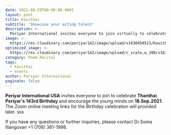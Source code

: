 ```yaml
---
date: 2021-08-29T00:00:00.000Z
layout: post
title: Kavithai
subtitle: 'Showcase your acting talent'
description: >-
  Periyar International invites everyone to join virtually to celebrate Periyar's 142nd birthday.
image: >-
  https://res.cloudinary.com/periyar142/image/upload/v1630450513/Kavithai_ncj0ts.jpg
optimized_image: >-
  https://res.cloudinary.com/periyar142/image/upload/c_scale,w_380/v1630450513/Kavithai_ncj0ts.jpg
category: Poem Recital
tags:
  - kavithai
  - events
author: Periyar-International
paginate: false
---
```


<strong>Periyar International USA</strong> invites everyone to join to celebrate <strong>Thanthai Periyar's 143rd Birthday</strong> and encourage the young minds on <strong>18.Sep.2021</strong>. The Zoom online meeting links for the Birthday celebration will provided later.
sss
<!-- 
<table>
  <tbody>
    <tr>
      <td colspan=2><strong>Speech Competition</strong><br/>2 PM (CST) - 3 PM (EST) - 12 PM (PST)</td>
    </tr>
    <tr>
      <td>Age Group</td>
      <td>Meeting Link</td>
    </tr>
    <tr>
      <td>5 to 7</td>
      <td><p><a href='https://us02web.zoom.us/j/83976565563'>https://us02web.zoom.us/j/83976565563</a><br/>Meeting ID: 839 7656 5563</p>
      </td>
    </tr>
    <tr>
      <td>8 to 10</td>
      <td><p><a href='https://us02web.zoom.us/j/87407061357'>https://us02web.zoom.us/j/87407061357</a><br/>Meeting ID: 874 0706 1357</p>
      </td>
    </tr>
      <tr>
      <td>11 to 17</td>
      <td><p><a href='https://us02web.zoom.us/j/88295199460'>https://us02web.zoom.us/j/88295199460</a><br/>Meeting ID: 882 9519 9460</p>
      </td>
    </tr>
    <tr>
      <td colspan=2><strong>Grand Finale, Prize Distribution and Celebration note(s)</strong><br/>5 PM (CST) - 6 PM (EST) - 3 PM (PST)</td>
    </tr>
    <tr>
      <td colspan=2><p><a href='https://us02web.zoom.us/j/86446518003'>https://us02web.zoom.us/j/86446518003</a><br/>Meeting ID: 864 4651 8003</p></td>
    </tr>
  </tbody>
</table>
-->
If you have any questions or further inquiries, please contact Dr.Soma Illangovan +1 (708) 361-1998.